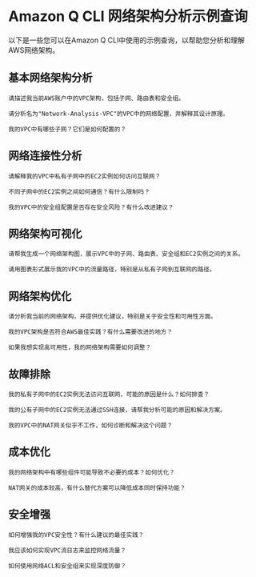 # Amazon Q CLI 网络架构分析示例查询

以下是一些您可以在Amazon Q CLI中使用的示例查询，以帮助您分析和理解AWS网络架构。

## 基本网络架构分析

```
请描述我当前AWS账户中的VPC架构，包括子网、路由表和安全组。
```

```
请分析名为"Network-Analysis-VPC"的VPC中的网络配置，并解释其设计原理。
```

```
我的VPC中有哪些子网？它们是如何配置的？
```

## 网络连接性分析

```
请解释我的VPC中私有子网中的EC2实例如何访问互联网？
```

```
不同子网中的EC2实例之间如何通信？有什么限制吗？
```

```
我的VPC中的安全组配置是否存在安全风险？有什么改进建议？
```

## 网络架构可视化

```
请帮我生成一个网络架构图，展示VPC中的子网、路由表、安全组和EC2实例之间的关系。
```

```
请用图表形式展示我的VPC中的流量路径，特别是从私有子网到互联网的路径。
```

## 网络架构优化

```
请分析我当前的网络架构，并提供优化建议，特别是关于安全性和可用性方面。
```

```
我的VPC架构是否符合AWS最佳实践？有什么需要改进的地方？
```

```
如果我想实现高可用性，我的网络架构需要如何调整？
```

## 故障排除

```
我的私有子网中的EC2实例无法访问互联网，可能的原因是什么？如何排查？
```

```
我的公有子网中的EC2实例无法通过SSH连接，请帮我分析可能的原因和解决方案。
```

```
我的VPC中的NAT网关似乎不工作，如何诊断和解决这个问题？
```

## 成本优化

```
我的网络架构中有哪些组件可能导致不必要的成本？如何优化？
```

```
NAT网关的成本较高，有什么替代方案可以降低成本同时保持功能？
```

## 安全增强

```
如何增强我的VPC安全性？有什么建议的最佳实践？
```

```
我应该如何实现VPC流日志来监控网络流量？
```

```
如何使用网络ACL和安全组来实现深度防御？
```
